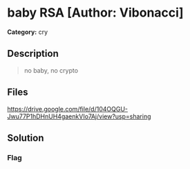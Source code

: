 # baby RSA [Author: Vibonacci]

**Category:** cry
## Description
>no baby, no crypto

## Files

https://drive.google.com/file/d/104OQGU-Jwu77P1hDHnUH4gaenkVIo7Aj/view?usp=sharing

## Solution

### Flag

